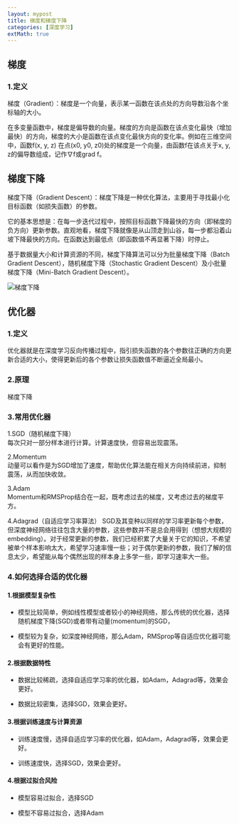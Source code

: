 ```yaml
---
layout: mypost
title: 梯度和梯度下降
categories: [深度学习]
extMath: true
---
```



## 梯度
### 1.定义
梯度（Gradient）：梯度是一个向量，表示某一函数在该点处的方向导数沿各个坐标轴的大小。

在多变量函数中，梯度是偏导数的向量。梯度的方向是函数在该点变化最快（增加最快）的方向，梯度的大小是函数在该点变化最快方向的变化率。例如在三维空间中，函数f(x, y, z) 在点(x0, y0, z0)处的梯度是一个向量，由函数f在该点关于x, y, z的偏导数组成，记作∇f或grad f。

## 梯度下降
梯度下降（Gradient Descent）：梯度下降是一种优化算法，主要用于寻找最小化目标函数（如损失函数）的参数。

它的基本思想是：在每一步迭代过程中，按照目标函数下降最快的方向（即梯度的负方向）更新参数。直观地看，梯度下降就像是从山顶走到山谷，每一步都沿着山坡下降最快的方向。在函数达到最低点（即函数值不再显著下降）时停止。

基于数据量大小和计算资源的不同，梯度下降算法可以分为批量梯度下降（Batch Gradient Descent），随机梯度下降（Stochastic Gradient Descent）及小批量梯度下降（Mini-Batch Gradient Descent）。

![梯度下降](loss_function.png)


## 优化器
### 1.定义
优化器就是在深度学习反向传播过程中，指引损失函数的各个参数往正确的方向更新合适的大小，使得更新后的各个参数让损失函数值不断逼近全局最小。

### 2.原理
梯度下降

### 3.常用优化器
1.SGD（随机梯度下降）  
每次只对一部分样本进行计算。计算速度快，但容易出现震荡。  

2.Momentum  
动量可以看作是为SGD增加了速度，帮助优化算法能在相关方向持续前进，抑制震荡，从而加快收敛。


3.Adam  
Momentum和RMSProp结合在一起，既考虑过去的梯度，又考虑过去的梯度平方。

4.Adagrad（自适应学习率算法） 
SGD及其变种以同样的学习率更新每个参数，但深度神经网络往往包含大量的参数，这些参数并不是总会用得到（想想大规模的embedding）。对于经常更新的参数，我们已经积累了大量关于它的知识，不希望被单个样本影响太大，希望学习速率慢一些；对于偶尔更新的参数，我们了解的信息太少，希望能从每个偶然出现的样本身上多学一些，即学习速率大一些。


### 4.如何选择合适的优化器
#### 1.根据模型复杂性
- 模型比较简单，例如线性模型或者较小的神经网络，那么传统的优化器，选择随机梯度下降(SGD)或者带有动量(momentum)的SGD，

- 模型较为复杂，如深度神经网络，那么Adam，RMSprop等自适应优化器可能会有更好的性能。

#### 2.根据数据特性
- 数据比较稀疏，选择自适应学习率的优化器，如Adam，Adagrad等，效果会更好。

- 数据比较密集，选择SGD，效果会更好。

#### 3.根据训练速度与计算资源
- 训练速度慢，选择自适应学习率的优化器，如Adam，Adagrad等，效果会更好。

- 训练速度快，选择SGD，效果会更好。

#### 4.根据过拟合风险
- 模型容易过拟合，选择SGD

- 模型不容易过拟合，选择Adam



